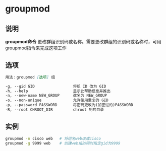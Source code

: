 # **groupmod**

## 说明

**groupmod命令** 更改群组识别码或名称。需要更改群组的识别码或名称时，可用groupmod指令来完成这项工作

## 选项

```markdown
用法：groupmod [选项] 组

-g, --gid GID                 将组 ID 改为 GID
-h, --help                    显示此帮助信息并推出
-n, --new-name NEW_GROUP      改名为 NEW_GROUP
-o, --non-unique              允许使用重复的 GID
-p, --password PASSWORD	      将密码更改为(加密过的)PASSWORD
-R, --root CHROOT_DIR         chroot 到的目录

```

## 实例

```bash
groupmod -n cisco web   # 将组名web改成cisco
groupmod -g 9999 web    # 创建web组的同时指定gid为9999

```



